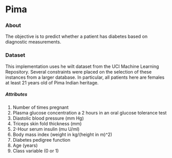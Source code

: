 # Pima

### About
The objective is to predict whether a patient has diabetes based on diagnostic measurements.

### Dataset
This implementation uses he wilt dataset from the UCI Machine Learning Repository. Several constraints were placed on the selection of these instances from a larger database. In particular, all patients here are females at least 21 years old of Pima Indian heritage.

##### Attributes
1. Number of times pregnant
2. Plasma glucose concentration a 2 hours in an oral glucose tolerance test
3. Diastolic blood pressure (mm Hg)
4. Triceps skin fold thickness (mm)
5. 2-Hour serum insulin (mu U/ml)
6. Body mass index (weight in kg/(height in m)^2)
7. Diabetes pedigree function
8. Age (years)
9. Class variable (0 or 1) 
